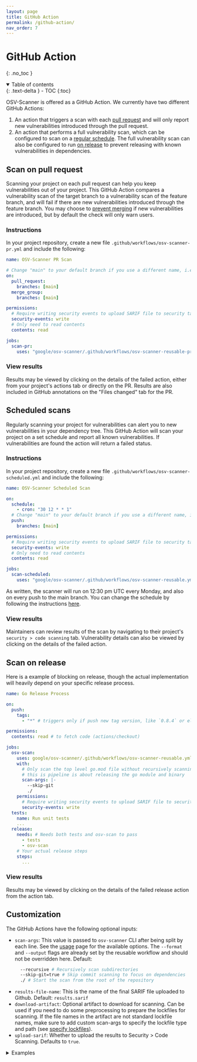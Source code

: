 ```yaml
---
layout: page
title: GitHub Action
permalink: /github-action/
nav_order: 7
---
```


# GitHub Action

{: .no_toc }

<details open markdown="block">
  <summary>
    Table of contents
  </summary>
  {: .text-delta }
- TOC
{:toc}
</details>

OSV-Scanner is offered as a GitHub Action. We currently have two different GitHub Actions:

1. An action that triggers a scan with each [pull request](./github-action.md#scan-on-pull-request) and will only report new vulnerabilities introduced through the pull request.
2. An action that performs a full vulnerability scan, which can be configured to scan on a [regular schedule](./github-action.md#scheduled-scans). The full vulnerability scan can also be configured to run [on release](./github-action.md#scan-on-release) to prevent releasing with known vulnerabilities in dependencies.

## Scan on pull request

Scanning your project on each pull request can help you keep vulnerabilities out of your project. This GitHub Action compares a vulnerability scan of the target branch to a vulnerability scan of the feature branch, and will fail if there are new vulnerabilities introduced through the feature branch. You may choose to [prevent merging](https://docs.github.com/en/repositories/configuring-branches-and-merges-in-your-repository/managing-protected-branches/about-protected-branches#require-status-checks-before-merging) if new vulnerabilities are introduced, but by default the check will only warn users. 

### Instructions

In your project repository, create a new file `.github/workflows/osv-scanner-pr.yml` and include the following:

```yml
name: OSV-Scanner PR Scan

# Change "main" to your default branch if you use a different name, i.e. "master"
on:
  pull_request:
    branches: [main]
  merge_group:
    branches: [main]

permissions:
  # Require writing security events to upload SARIF file to security tab
  security-events: write
  # Only need to read contents
  contents: read

jobs:
  scan-pr:
    uses: "google/osv-scanner/.github/workflows/osv-scanner-reusable-pr.yml@main"
```

### View results

Results may be viewed by clicking on the details of the failed action, either from your project's actions tab or directly on the PR. Results are also included in GitHub annotations on the "Files changed" tab for the PR.


## Scheduled scans

Regularly scanning your project for vulnerabilities can alert you to new vulnerabilities in your dependency tree. This GitHub Action will scan your project on a set schedule and report all known vulnerabilities. If vulnerabilities are found the action will return a failed status.

### Instructions

In your project repository, create a new file `.github/workflows/osv-scanner-scheduled.yml` and include the following:

```yml
name: OSV-Scanner Scheduled Scan

on:
  schedule:
    - cron: "30 12 * * 1"
  # Change "main" to your default branch if you use a different name, i.e. "master"
  push:
    branches: [main]

permissions:
  # Require writing security events to upload SARIF file to security tab
  security-events: write
  # Only need to read contents
  contents: read

jobs:
  scan-scheduled:
    uses: "google/osv-scanner/.github/workflows/osv-scanner-reusable.yml@main"
```

As written, the scanner will run on 12:30 pm UTC every Monday, and also on every push to the main branch. You can change the schedule by following the instructions [here](https://docs.github.com/en/actions/using-workflows/events-that-trigger-workflows#schedule).

### View results

Maintainers can review results of the scan by navigating to their project's `security > code scanning` tab. Vulnerability details can also be viewed by clicking on the details of the failed action.

## Scan on release

Here is a example of blocking on release, though the actual implementation will heavily depend on your specific release process.

```yml
name: Go Release Process

on:
  push:
    tags:
      - "*" # triggers only if push new tag version, like `0.8.4` or else

permissions:
  contents: read # to fetch code (actions/checkout)

jobs:
  osv-scan:
    uses: google/osv-scanner/.github/workflows/osv-scanner-reusable.yml
    with:
      # Only scan the top level go.mod file without recursively scanning directories since
      # this is pipeline is about releasing the go module and binary
      scan-args: |-
        --skip-git
        ./
    permissions:
      # Require writing security events to upload SARIF file to security tab
      security-events: write
  tests:
    name: Run unit tests
    ...
  release:
    needs: # Needs both tests and osv-scan to pass
      - tests
      - osv-scan
    # Your actual release steps
    steps:
      ...
```

### View results

Results may be viewed by clicking on the details of the failed release action from the action tab.

## Customization

The GitHub Actions have the following optional inputs:

- `scan-args`: This value is passed to `osv-scanner` CLI after being split by each line. See the [usage](./usage) page for the available options. The `--format` and `--output` flags are already set by the reusable workflow and should not be overridden here.
  Default:
  ```bash
    --recursive # Recursively scan subdirectories
    --skip-git=true # Skip commit scanning to focus on dependencies
    ./ # Start the scan from the root of the repository
  ```
- `results-file-name`: This is the name of the final SARIF file uploaded to Github.
  Default: `results.sarif`
- `download-artifact`: Optional artifact to download for scanning. Can be used if you need to do some preprocessing to prepare the lockfiles for scanning. If the file names in the artifact are not standard lockfile names, make sure to add custom scan-args to specify the lockfile type and path (see [specify lockfiles](./usage#specify-lockfiles)).
- `upload-sarif`: Whether to upload the results to Security > Code Scanning. Defaults to `true`.

<details markdown="block">
<summary>
Examples
</summary>

#### Scan specific lockfiles

```yml
jobs:
  scan-pr:
    uses: "google/osv-scanner/.github/workflows/osv-scanner-reusable.yml"
    with:
      scan-args: |-
        --lockfile=./path/to/lockfile1
        --lockfile=requirements.txt:./path/to/python-lockfile2.txt
```

#### Default arguments

```yml
jobs:
  scan-pr:
    uses: "google/osv-scanner/.github/workflows/osv-scanner-reusable.yml"
    with:
      scan-args: |-
        --recursive
        --skip-git=true
        ./
```

#### Using download-artifact input to support preprocessing

```yml
jobs:
  extract-deps:
    name: Extract Dependencies
    # ...
    steps:
      # ... Steps to extract your dependencies
      - name: "upload osv-scanner deps" # Upload the deps
        uses: actions/upload-artifact@v4
        with:
          name: converted-OSV-Scanner-deps
          path: osv-scanner-deps.json
          retention-days: 2
  vuln-scan:
    name: Vulnerability scanning
    # makes sure the extraction step is completed before running the scanner
    needs: extract-deps
    uses: "google/osv-scanner/.github/workflows/osv-scanner-reusable.yml@main"
    with:
      # Download the artifact uploaded in extract-deps step
      download-artifact: converted-OSV-Scanner-deps
      # Scan only the file inside the uploaded artifact
      scan-args: |-
        --lockfile=osv-scanner:osv-scanner-deps.json
    permissions:
      # Needed to upload the SARIF results to code-scanning dashboard.
      security-events: write
      contents: read
```

</details>